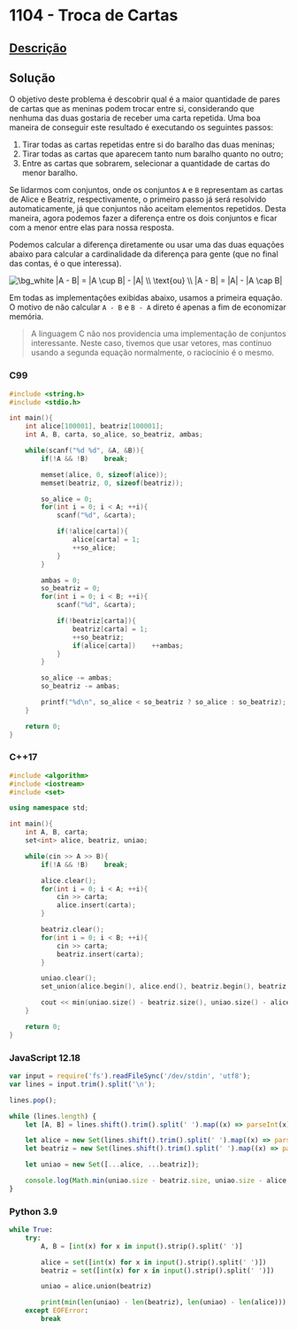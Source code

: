 # 1104 - Troca de Cartas

## [Descrição](https://www.beecrowd.com.br/judge/pt/problems/view/1104)

## Solução

O objetivo deste problema é descobrir qual é a maior quantidade de pares de cartas que as meninas podem trocar entre si, considerando que nenhuma das duas gostaria de receber uma carta repetida. Uma boa maneira de conseguir este resultado é executando os seguintes passos:

1. Tirar todas as cartas repetidas entre si do baralho das duas meninas;
2. Tirar todas as cartas que aparecem tanto num baralho quanto no outro;
3. Entre as cartas que sobrarem, selecionar a quantidade de cartas do menor baralho.

Se lidarmos com conjuntos, onde os conjuntos `A` e `B` representam as cartas de Alice e Beatriz, respectivamente, o primeiro passo já será resolvido automaticamente, já que conjuntos não aceitam elementos repetidos. Desta maneira, agora podemos fazer a diferença entre os dois conjuntos e ficar com a menor entre elas para nossa resposta.

Podemos calcular a diferença diretamente ou usar uma das duas equações abaixo para calcular a cardinalidade da diferença para gente (que no final das contas, é o que interessa).

<img src="https://latex.codecogs.com/png.image?\dpi{110}&space;\bg_white&space;
|A&space;-&space;B|&space;=&space;|A&space;\cup&space;B|&space;-&space;|A|&space;\\
\text{ou}&space;\\
|A&space;-&space;B|&space;=&space;|A|&space;-&space;|A&space;\cap&space;B|" title="\bg_white 
|A - B| = |A \cup B| - |A| \\
\text{ou} \\
|A - B| = |A| - |A \cap B|" />

Em todas as implementações exibidas abaixo, usamos a primeira equação. O motivo de não calcular `A - B` e `B - A` direto é apenas a fim de economizar memória.

> A linguagem C não nos providencia uma implementação de conjuntos interessante. Neste caso, tivemos que usar vetores, mas continuo usando a segunda equação normalmente, o raciocínio é o mesmo.

### C99
```c
#include <string.h>
#include <stdio.h>

int main(){
    int alice[100001], beatriz[100001];
    int A, B, carta, so_alice, so_beatriz, ambas;

    while(scanf("%d %d", &A, &B)){
        if(!A && !B)    break;

        memset(alice, 0, sizeof(alice));
        memset(beatriz, 0, sizeof(beatriz));

        so_alice = 0;
        for(int i = 0; i < A; ++i){
            scanf("%d", &carta);

            if(!alice[carta]){
                alice[carta] = 1;
                ++so_alice;
            }
        }

        ambas = 0;
        so_beatriz = 0;
        for(int i = 0; i < B; ++i){
            scanf("%d", &carta);

            if(!beatriz[carta]){
                beatriz[carta] = 1;
                ++so_beatriz;
                if(alice[carta])    ++ambas;
            }
        }

        so_alice -= ambas;
        so_beatriz -= ambas;

        printf("%d\n", so_alice < so_beatriz ? so_alice : so_beatriz);
    }

    return 0;
}
```

### C++17
```cpp
#include <algorithm>
#include <iostream>
#include <set>

using namespace std;

int main(){
    int A, B, carta;
    set<int> alice, beatriz, uniao;

    while(cin >> A >> B){
        if(!A && !B)    break;

        alice.clear();
        for(int i = 0; i < A; ++i){
            cin >> carta;
            alice.insert(carta);
        }

        beatriz.clear();
        for(int i = 0; i < B; ++i){
            cin >> carta;
            beatriz.insert(carta);
        }

        uniao.clear();
        set_union(alice.begin(), alice.end(), beatriz.begin(), beatriz.end(), inserter(uniao, uniao.end()));

        cout << min(uniao.size() - beatriz.size(), uniao.size() - alice.size()) << endl;
    }

    return 0;
}
```

### JavaScript 12.18
```javascript
var input = require('fs').readFileSync('/dev/stdin', 'utf8');
var lines = input.trim().split('\n');

lines.pop();

while (lines.length) {
    let [A, B] = lines.shift().trim().split(' ').map((x) => parseInt(x));

    let alice = new Set(lines.shift().trim().split(' ').map((x) => parseInt(x)));
    let beatriz = new Set(lines.shift().trim().split(' ').map((x) => parseInt(x)));

    let uniao = new Set([...alice, ...beatriz]);

    console.log(Math.min(uniao.size - beatriz.size, uniao.size - alice.size));
}
```

### Python 3.9
```python
while True:
    try:
        A, B = [int(x) for x in input().strip().split(' ')]

        alice = set([int(x) for x in input().strip().split(' ')])
        beatriz = set([int(x) for x in input().strip().split(' ')])

        uniao = alice.union(beatriz)

        print(min(len(uniao) - len(beatriz), len(uniao) - len(alice)))
    except EOFError:
        break
```